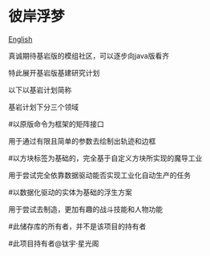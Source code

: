 # 彼岸浮梦
[English](./README-en_US.md)

真诚期待基岩版的模组社区，可以逐步向java版看齐

特此展开基岩版基建研究计划

以下以基岩计划简称

基岩计划下分三个领域

#以原版命令为框架的矩阵接口 

用于通过有限且简单的参数去绘制出轨迹和边框

#以方块标签为基础的，完全基于自定义方块所实现的魔导工业

用于尝试完全依靠数据驱动能否实现工业化自动生产的任务

#以数据化驱动的实体为基础的浮生方案 

用于尝试去制造，更加有趣的战斗技能和人物功能

#此储存库的所有者，并不是该项目的持有者

#此项目持有者@钛宇·星光阁

